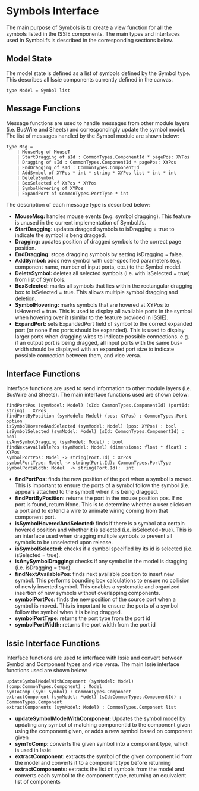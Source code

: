 # Symbols Interface
The main purpose of Symbols is to create a view function for all the symbols listed in the ISSIE components. The main types and interfaces used in Symbol.fs is described in the corresponding sections below.

## Model State
The model state is defined as a list of symbols defined by the Symbol type. This describes all Issie components currently defined in the canvas.
```F#
type Model = Symbol list
```

## Message Functions
Message functions are used to handle messages from other module layers (i.e. BusWire and Sheets) and correspondingly update the symbol model. The list of messages handled by the Symbol module are shown below:
```F#
type Msg =
    | MouseMsg of MouseT
    | StartDragging of sId : CommonTypes.ComponentId * pagePos: XYPos
    | Dragging of sId : CommonTypes.ComponentId * pagePos: XYPos
    | EndDragging of sId : CommonTypes.ComponentId
    | AddSymbol of XYPos * int * string * XYPos list * int * int 
    | DeleteSymbol 
    | BoxSelected of XYPos * XYPos
    | SymbolHovering of XYPos
    | ExpandPort of CommonTypes.PortType * int
```
The description of each message type is described below:
<ul>
  <li><b>MouseMsg: </b>handles mouse events (e.g. symbol dragging). This feature is unused in the current implementation of Symbol.fs.</li>
  <li><b>StartDragging: </b>updates dragged symbols to isDragging = true to indicate the symbol is beng dragged.</li>
  <li><b>Dragging: </b>updates position of dragged symbols to the correct page position.</li>
  <li><b>EndDragging: </b>stops dragging symbols by setting isDragging = false.</li>
  <li><b>AddSymbol: </b>adds new symbol with user-specified parameters (e.g. component name, number of input ports, etc.) to the Symbol model.</li>
  <li><b>DeleteSymbol: </b>deletes all selected symbols (i.e. with isSelected = true) from list of Symbols.</li>
  <li><b>BoxSelected: </b>marks all symbols that lies within the rectangular dragging box to isSelected = true. This allows multiple symbol dragging and deletion.</li>
  <li><b>SymbolHovering: </b>marks symbols that are hovered at XYPos to isHovered = true. This is used to display all available ports in the symbol when hovering over it (similar to the feature provided in ISSIE).</li>
  <li><b>ExpandPort: </b>sets ExpandedPort field of symbol to the correct expanded port (or none if no ports should be expanded). This is used to display larger ports when dragging wires to indicate possible connections. e.g. if an output port is being dragged, all input ports with the same bus-width should be displayed with an expanded port size to indicate possible connection between them, and vice versa.</li>
</ul>

## Interface Functions
Interface functions are used to send information to other module layers (i.e. BusWire and Sheets). The main interface functions used are shown below:
```F#
findPortPos (symModel: Model) (sId: CommonTypes.ComponentId) (portId: string) : XYPos 
findPortByPosition (symModel: Model) (pos: XYPos) : CommonTypes.Port option 
isSymbolHoveredAndSelected (symModel: Model) (pos: XYPos) : bool
isSymbolSelected (symModel: Model) (sId: CommonTypes.ComponentId) : bool
isAnySymbolDragging (symModel: Model) : bool
findNextAvailablePos (symModel: Model) (dimensions: float * float) : XYPos
symbolPortPos: Model -> string(Port.Id) : XYPos
symbolPortType: Model -> string(Port.Id): CommonTypes.PortType 
symbolPortWidth: Model  -> string(Port.Id):  int
```
<ul>
  <li><b>findPortPos: </b>finds the new position of the port when a symbol is moved. This is important to ensure the ports of a symbol follow the symbol (i.e. appears attached to the symbol) when it is being dragged.</li>
  <li><b>findPortByPosition: </b>returns the port in the mouse position pos. If no port is found, return None. This is to determine whether a user clicks on a port and to extend a wire to animate wiring coming from that component port.</li>
  <li><b>isSymbolHoveredAndSelected: </b>finds if there is a symbol at a certain hovered position and whether it is selected (i.e. isSelected=true). This is an interface used when dragging multiple symbols to prevent all symbols to be unselected upon release.</li>
  <li><b>isSymbolSelected: </b>checks if a symbol specified by its id is selected (i.e. isSelected = true).</li>
  <li><b>isAnySymbolDragging: </b>checks if any symbol in the model is dragging (i.e. isDragging = true).</li>
  <li><b>findNextAvailablePos: </b>finds next available position to insert new symbol. This performs bounding box calculations to ensure no collision of newly inserted symbol. This enables a systematic and organized insertion of new symbols without overlapping components.</li>
  <li><b>symbolPortPos: </b>finds the new position of the source port when a symbol is moved. This is important to ensure the ports of a symbol follow the symbol when it is being dragged.</li>
  <li><b>symbolPortType: </b>returns the port type from the port id </li>
  <li><b>symbolPortWidth: </b>returns the port width from the port id</li>
</ul>

## Issie Interface Functions
Interface functions are used to interface with Issie and convert between Symbol and Component types and vice versa. The main Issie interface functions used are shown below:
```F#
updateSymbolModelWithComponent (symModel: Model) (comp:CommonTypes.Component) : Model
symToComp (sym: Symbol) : CommonTypes.Component
extractComponent (symModel: Model) (sId:CommonTypes.ComponentId) : CommonTypes.Component
extractComponents (symModel: Model) : CommonTypes.Component list 
```
<ul>
  <li><b>updateSymbolModelWithComponent: </b>Updates the symbol model by updating any symbol of matching componentId to the component given using the component given, or adds a new symbol based on component given</li>
  <li><b>symToComp: </b>converts the given symbol into a component type, which is used in Issie</li>
  <li><b>extractComponent: </b>extracts the symbol of the given component id from the model and converts it to a component type before returning</li>
  <li><b>extractComponents: </b>extracts the list of symbols from the model and converts each symbol to the component type, returning an equivalent list of components</li>
</ul>
